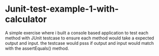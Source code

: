 # Junit-test-example-1-with-calculator


A simple exercise where i built a console based application to test each method with JUnit testcase 
to ensure each method would take a expected output and input. the testcase would psss if output and input would match with the assertEquals() method.
